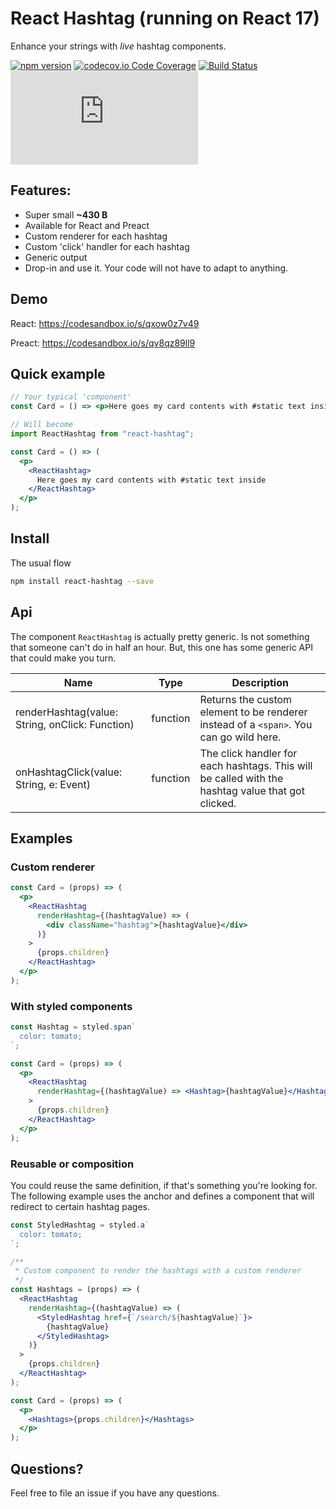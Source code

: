 # React Hashtag (running on React 17)

Enhance your strings with _live_ hashtag components.

[![npm version](https://badge.fury.io/js/react-hashtag.svg?bust)](https://badge.fury.io/js/react-hashtag)
[![codecov.io Code Coverage](https://img.shields.io/codecov/c/github/cristianbote/react-hashtag.svg?maxAge=2592000)](https://codecov.io/github/cristianbote/react-hashtag?branch=master)
[![Build Status](https://travis-ci.org/cristianbote/react-hashtag.svg?branch=master)](https://travis-ci.org/cristianbote/react-hashtag)
[![gzip size](http://img.badgesize.io/https://unpkg.com/react-hashtag/dist/react-hashtag.js?compression=gzip)](https://unpkg.com/react-hashtag)

## Features:

- Super small **~430 B**
- Available for React and Preact
- Custom renderer for each hashtag
- Custom 'click' handler for each hashtag
- Generic output
- Drop-in and use it. Your code will not have to adapt to anything.

## Demo

React: https://codesandbox.io/s/qxow0z7v49

Preact: https://codesandbox.io/s/qv8qz89ll9

## Quick example

```jsx harmony
// Your typical 'component'
const Card = () => <p>Here goes my card contents with #static text inside</p>;

// Will become
import ReactHashtag from "react-hashtag";

const Card = () => (
  <p>
    <ReactHashtag>
      Here goes my card contents with #static text inside
    </ReactHashtag>
  </p>
);
```

## Install

The usual flow

```bash
npm install react-hashtag --save
```

## Api

The component `ReactHashtag` is actually pretty generic. Is not something that someone can't do in half an hour. But, this one has some generic API that could make you turn.

| Name                                            | Type     | Description                                                                                       |
| ----------------------------------------------- | -------- | ------------------------------------------------------------------------------------------------- |
| renderHashtag(value: String, onClick: Function) | function | Returns the custom element to be renderer instead of a `<span>`. You can go wild here.            |
| onHashtagClick(value: String, e: Event)         | function | The click handler for each hashtags. This will be called with the hashtag value that got clicked. |

## Examples

### Custom renderer

```jsx harmony
const Card = (props) => (
  <p>
    <ReactHashtag
      renderHashtag={(hashtagValue) => (
        <div className="hashtag">{hashtagValue}</div>
      )}
    >
      {props.children}
    </ReactHashtag>
  </p>
);
```

### With styled components

```jsx harmony
const Hashtag = styled.span`
  color: tomato;
`;

const Card = (props) => (
  <p>
    <ReactHashtag
      renderHashtag={(hashtagValue) => <Hashtag>{hashtagValue}</Hashtag>}
    >
      {props.children}
    </ReactHashtag>
  </p>
);
```

### Reusable or composition

You could reuse the same definition, if that's something you're looking for. The following example uses the anchor and defines a component that will redirect to certain hashtag pages.

```jsx harmony
const StyledHashtag = styled.a`
  color: tomato;
`;

/**
 * Custom component to render the hashtags with a custom renderer
 */
const Hashtags = (props) => (
  <ReactHashtag
    renderHashtag={(hashtagValue) => (
      <StyledHashtag href={`/search/${hashtagValue}`}>
        {hashtagValue}
      </StyledHashtag>
    )}
  >
    {props.children}
  </ReactHashtag>
);

const Card = (props) => (
  <p>
    <Hashtags>{props.children}</Hashtags>
  </p>
);
```

## Questions?

Feel free to file an issue if you have any questions.
